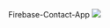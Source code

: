 Firebase-Contact-App
![](https://github.com/user-attachments/assets/c742c937-4a2d-4f72-9bee-dd729679f17e)
